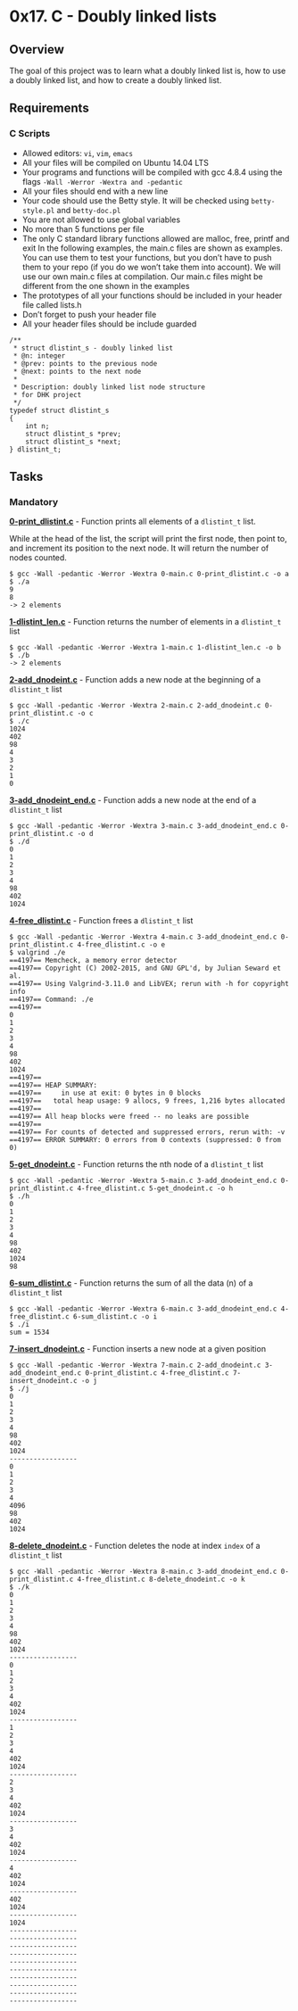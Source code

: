 # 0x17. C - Doubly linked lists

## Overview
The goal of this project was to learn what a doubly linked list is, how to use a doubly linked list, and how to create a doubly linked list.

## Requirements
### C Scripts
* Allowed editors: `vi`, `vim`, `emacs`
* All your files will be compiled on Ubuntu 14.04 LTS
* Your programs and functions will be compiled with gcc 4.8.4 using the flags `-Wall -Werror -Wextra and -pedantic`
* All your files should end with a new line
* Your code should use the Betty style. It will be checked using `betty-style.pl` and `betty-doc.pl`
* You are not allowed to use global variables
* No more than 5 functions per file
* The only C standard library functions allowed are malloc, free, printf and exit
In the following examples, the main.c files are shown as examples. You can use them to test your functions, but you don’t have to push them to your repo (if you do we won’t take them into account). We will use our own main.c files at compilation. Our main.c files might be different from the one shown in the examples
* The prototypes of all your functions should be included in your header file called lists.h
* Don’t forget to push your header file
* All your header files should be include guarded
```
/**
 * struct dlistint_s - doubly linked list
 * @n: integer
 * @prev: points to the previous node
 * @next: points to the next node
 *
 * Description: doubly linked list node structure
 * for DHK project
 */
typedef struct dlistint_s
{
    int n;
    struct dlistint_s *prev;
    struct dlistint_s *next;
} dlistint_t;
```

## Tasks
### Mandatory
**[0-print_dlistint.c](0-print_dlistint.c)** - Function prints all elements of a `dlistint_t` list.

While at the head of the list, the script will print the first node, then point to, and increment its position to the next node.
It will return the number of nodes counted.

```
$ gcc -Wall -pedantic -Werror -Wextra 0-main.c 0-print_dlistint.c -o a
$ ./a 
9
8
-> 2 elements
```

**[1-dlistint_len.c](1-dlistint_len.c)** - Function returns the number of elements in a `dlistint_t` list
```
$ gcc -Wall -pedantic -Werror -Wextra 1-main.c 1-dlistint_len.c -o b
$ ./b 
-> 2 elements
```

**[2-add_dnodeint.c](2-add_dnodeint.c)** - Function adds a new node at the beginning of a `dlistint_t` list
```
$ gcc -Wall -pedantic -Werror -Wextra 2-main.c 2-add_dnodeint.c 0-print_dlistint.c -o c
$ ./c 
1024
402
98
4
3
2
1
0
```

**[3-add_dnodeint_end.c](3-add_dnodeint_end.c)** - Function adds a new node at the end of a `dlistint_t` list
```
$ gcc -Wall -pedantic -Werror -Wextra 3-main.c 3-add_dnodeint_end.c 0-print_dlistint.c -o d
$ ./d 
0
1
2
3
4
98
402
1024
```

**[4-free_dlistint.c](4-free_dlistint.c)** - Function frees a `dlistint_t` list
```
$ gcc -Wall -pedantic -Werror -Wextra 4-main.c 3-add_dnodeint_end.c 0-print_dlistint.c 4-free_dlistint.c -o e
$ valgrind ./e 
==4197== Memcheck, a memory error detector
==4197== Copyright (C) 2002-2015, and GNU GPL'd, by Julian Seward et al.
==4197== Using Valgrind-3.11.0 and LibVEX; rerun with -h for copyright info
==4197== Command: ./e
==4197== 
0
1
2
3
4
98
402
1024
==4197== 
==4197== HEAP SUMMARY:
==4197==     in use at exit: 0 bytes in 0 blocks
==4197==   total heap usage: 9 allocs, 9 frees, 1,216 bytes allocated
==4197== 
==4197== All heap blocks were freed -- no leaks are possible
==4197== 
==4197== For counts of detected and suppressed errors, rerun with: -v
==4197== ERROR SUMMARY: 0 errors from 0 contexts (suppressed: 0 from 0)
```

**[5-get_dnodeint.c](5-get_dnodeint.c)** - Function returns the nth node of a `dlistint_t` list
```
$ gcc -Wall -pedantic -Werror -Wextra 5-main.c 3-add_dnodeint_end.c 0-print_dlistint.c 4-free_dlistint.c 5-get_dnodeint.c -o h
$ ./h
0
1
2
3
4
98
402
1024
98
```

**[6-sum_dlistint.c](6-sum_dlistint.c)** - Function returns the sum of all the data (n) of a `dlistint_t` list
```
$ gcc -Wall -pedantic -Werror -Wextra 6-main.c 3-add_dnodeint_end.c 4-free_dlistint.c 6-sum_dlistint.c -o i
$ ./i 
sum = 1534
```

**[7-insert_dnodeint.c](7-insert_dnodeint.c)** - Function inserts a new node at a given position
```
$ gcc -Wall -pedantic -Werror -Wextra 7-main.c 2-add_dnodeint.c 3-add_dnodeint_end.c 0-print_dlistint.c 4-free_dlistint.c 7-insert_dnodeint.c -o j
$ ./j 
0
1
2
3
4
98
402
1024
-----------------
0
1
2
3
4
4096
98
402
1024
```

**[8-delete_dnodeint.c](8-delete_dnodeint.c)** - Function deletes the node at index `index` of a `dlistint_t` list
```
$ gcc -Wall -pedantic -Werror -Wextra 8-main.c 3-add_dnodeint_end.c 0-print_dlistint.c 4-free_dlistint.c 8-delete_dnodeint.c -o k
$ ./k
0
1
2
3
4
98
402
1024
-----------------
0
1
2
3
4
402
1024
-----------------
1
2
3
4
402
1024
-----------------
2
3
4
402
1024
-----------------
3
4
402
1024
-----------------
4
402
1024
-----------------
402
1024
-----------------
1024
-----------------
-----------------
-----------------
-----------------
-----------------
-----------------
-----------------
-----------------
-----------------
-----------------
```

